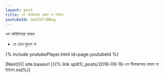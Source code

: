 ```yaml
---
layout: post
title: ওম অনিমিশায়া নামায গা টাইমস
youtubeId: ae53oTrBNug
---
```

 
 
 ওম অনিমিশায়া নামায  
 
 -  যে চোখ মুচলে না 
 
  
 
  
 
 
 
 
 
 


{% include youtubePlayer.html id=page.youtubeId %}
 
[Next]({{ site.baseurl }}{% link  split1/_posts/2016-09-16-ওম নীলাকান্দায় নামায গা টাইমস.md%})
 

